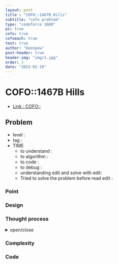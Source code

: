 ```yaml
---
layout: post
title : "COFO::1467B Hills"
subtitle: "cofo problem"
type: "codeforce 1600"
ps: true
cofo: true
cofoeach: true
text: true
author: "beenpow"
post-header: true
header-img: "img/1.jpg"
order: 1
date: "2023-02-19"
---
```

# COFO::1467B Hills
- [Link : COFO::]()


## Problem 

- level : 
- tag : 
- TIME
  - to understand    : 
  - to algorithm     : 
  - to code          : 
  - to debug         : 
  - understanding edit and solve with edit:  
  - Tried to solve the problem before read edit : 

### Point

### Design

### Thought process

<details>
<summary> open/close </summary>

<!-- above empty line should exist -->

```cpp

```

</details>

### Complexity

### Code

```cpp

```
